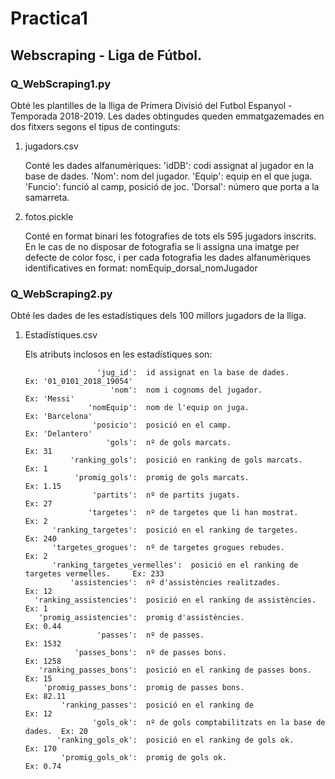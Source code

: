 # Practica1

## Webscraping - Liga de Fútbol.

### Q_WebScraping1.py
<p>
Obté les plantilles de la lliga de Primera Divisió del Futbol Espanyol - Temporada 2018-2019.
Les dades obtingudes queden emmatgazemades en dos fitxers segons el tipus de continguts:
<ol>
<li> jugadors.csv</li>
<p>
  Conté les dades alfanumèriques:
    'idDB':  codi assignat al jugador en la base de dades.
     'Nom':  nom del jugador.
   'Equip':  equip en el que juga.
  'Funcio':  funció al camp, posició de joc.
    'Dorsal':  número que porta a la samarreta.
</p>  
<li> fotos.pickle</li>
<p>
    Conté en format binari les fotografies de tots els 595 jugadors inscrits. En le cas de no disposar de fotografia se li assigna una   imatge per defecte de color fosc, i per cada fotografia les dades alfanumèriques identificatives en format:
  nomEquip_dorsal_nomJugador
</p>
</ol>
</p>

### Q_WebScraping2.py
<p>
Obté les dades de les estadístiques dels 100 millors jugadors de la lliga.
<ol>
  <li> Estadístiques.csv </li>
<p>
Els atributs inclosos en les estadístiques son:

                    'jug_id':  id assignat en la base de dades.                 Ex: '01_0101_2018_19054'
                       'nom':  nom i cognoms del jugador.                       Ex: 'Messi'       
                  'nomEquip':  nom de l'equip on juga.                          Ex: 'Barcelona'
                   'posicio':  posició en el camp.                              Ex: 'Delantero'
                      'gols':  nº de gols marcats.                              Ex: 31
              'ranking_gols':  posició en ranking de gols marcats.              Ex: 1
               'promig_gols':  promig de gols marcats.                          Ex: 1.15
                   'partits':  nº de partits jugats.                            Ex: 27
                  'targetes':  nº de targetes que li han mostrat.               Ex: 2
          'ranking_targetes':  posició en el ranking de targetes.               Ex: 240
          'targetes_grogues':  nº de targetes grogues rebudes.                  Ex: 2
          'ranking_targetes_vermelles':  posició en el ranking de targetes vermelles.     Ex: 233
              'assistencies':  nº d'assistències realitzades.                   Ex: 12
      'ranking_assistencies':  posició en el ranking de assistències.           Ex: 1
       'promig_assistencies':  promig d'assistències.                           Ex: 0.44
                    'passes':  nº de passes.                                    Ex: 1532
               'passes_bons':  nº de passes bons.                               Ex: 1258
       'ranking_passes_bons':  posició en el ranking de passes bons.            Ex: 15
        'promig_passes_bons':  promig de passes bons.                           Ex: 82.11
            'ranking_passes':  posició en el ranking de                         Ex: 12
                   'gols_ok':  nº de gols comptabilitzats en la base de dades.  Ex: 20
           'ranking_gols_ok':  posició en el ranking de gols ok.                Ex: 170
            'promig_gols_ok':  promig de gols ok.                               Ex: 0.74
  
</p>
</ol>
</p>
